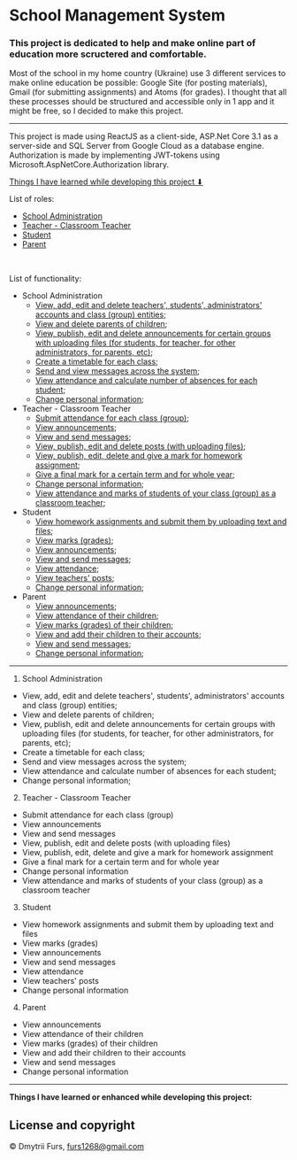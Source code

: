 # School Management System
### This project is dedicated to help and make online part of education more scructered and comfortable.

Most of the school in my home country (Ukraine) use 3 different services to make online education be possible: Google Site (for posting materials), 
Gmail (for submitting assignments) and Atoms (for grades). I thought that all these processes should be structured and accessible only in 1 app 
and it might be free, so I decided to make this project.

<hr/>

This project is made using ReactJS as a client-side, ASP.Net Core 3.1 as a server-side and SQL Server from Google Cloud as a database engine. Authorization is made by implementing JWT-tokens using Microsoft.AspNetCore.Authorization library. 

[Things I have learned while developing this project ⬇](#learned-things)

List of roles:
  * [School Administration](#administration)
  * [Teacher - Classroom Teacher](#teacher)
  * [Student](#student)
  * [Parent](#parent)
<br/>

List of functionality:
  * <a id="administration">School Administration</a>
    * [View, add, edit and delete teachers', students', administrators' accounts and class (group) entities](#admin_entities);
    * [View and delete parents of children](#admin_parents);
    * [View, publish, edit and delete announcements for certain groups with uploading files (for students, for teacher, for other administrators, for parents, etc)](#admin_announcements);
    * [Create a timetable for each class](#admin_timetable);
    * [Send and view messages across the system](#admin_messages);
    * [View attendance and calculate number of absences for each student](#admin_attendance);
    * [Change personal information](#admin_info);
  * <a id="teacher">Teacher - Classroom Teacher</a>
    * [Submit attendance for each class (group)](#teacher_attendance);
    * [View announcements](#teacher_announcement);
    * [View and send messages](#teacher_message);    
    * [View, publish, edit and delete posts (with uploading files)](#teacher_posts); 
    * [View, publish, edit, delete and give a mark for homework assignment](#teacher_marks);
    * [Give a final mark for a certain term and for whole year](#teacher_final_grades);
    * [Change personal information](#teacher_info);
    * [View attendance and marks of students of your class (group) as a classroom teacher](#teacher_classroom); 
  * <a id="student">Student</a>
    * [View homework assignments and submit them by uploading text and files](#student_assignments);
    * [View marks (grades)](#student_marks);
    * [View announcements](#student_announcement);
    * [View and send messages](#student_message);
    * [View attendance](#student_attendance);
    * [View teachers' posts](#student_posts);
    * [Change personal information](#student_info);
  * <a id="parent">Parent</a>
    * [View announcements](#parent_announcement);
    * [View attendance of their children](#parent_attendance);
    * [View marks (grades) of their children](#parent_marks);
    * [View and add their children to their accounts](#parent_children);
    * [View and send messages](#parent_messages);
    * [Change personal information](#parent_info);

<hr/>

1. <a id="administration">School Administration</a>

- <a id="admin_entities">View, add, edit and delete teachers', students', administrators' accounts and class (group) entities;</a>
- <a id="admin_parents">View and delete parents of children;</a>
- <a id="admin_announcements">View, publish, edit and delete announcements for certain groups with uploading files (for students, for teacher, for other administrators, for parents, etc);</a>
- <a id="admin_timetable">Create a timetable for each class;</a>
- <a id="admin_messages">Send and view messages across the system;</a>
- <a id="admin_attendance">View attendance and calculate number of absences for each student;</a>
- <a id="admin_info">Change personal information;</a>

2. <a id="teacher">Teacher - Classroom Teacher</a>

- <a id="teacher_attendance">Submit attendance for each class (group)</a>
- <a id="teacher_announcement">View announcements</a>
- <a id="teacher_message">View and send messages</a>
- <a id="teacher_posts">View, publish, edit and delete posts (with uploading files)</a>
- <a id="teacher_marks">View, publish, edit, delete and give a mark for homework assignment</a>
- <a id="teacher_final_grades">Give a final mark for a certain term and for whole year</a>
- <a id="teacher_info">Change personal information</a>
- <a id="teacher_classroom">View attendance and marks of students of your class (group) as a classroom teacher</a>

3. <a id="student">Student</a>

- <a id="student_assignments">View homework assignments and submit them by uploading text and files</a>
- <a id="student_marks">View marks (grades)</a>
- <a id="student_announcement">View announcements</a>
- <a id="student_message">View and send messages</a>
- <a id="student_attendance">View attendance</a>
- <a id="student_posts">View teachers' posts</a>
- <a id="student_info">Change personal information</a>

4. <a id="parent">Parent</a>

- <a id="parent_announcement">View announcements</a>
- <a id="parent_attendance">View attendance of their children</a>
- <a id="parent_marks">View marks (grades) of their children</a>
- <a id="parent_children">View and add their children to their accounts</a>
- <a id="parent_messages">View and send messages</a>
- <a id="parent_info">Change personal information</a>

<hr/>

<a id="learned-things"><b>Things I have learned or enhanced while developing this project:</b></a>



## License and copyright

© Dmytrii Furs, furs1268@gmail.com
